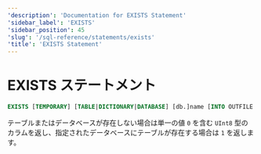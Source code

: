 ```yaml
---
'description': 'Documentation for EXISTS Statement'
'sidebar_label': 'EXISTS'
'sidebar_position': 45
'slug': '/sql-reference/statements/exists'
'title': 'EXISTS Statement'
---
```





# EXISTS ステートメント

```sql
EXISTS [TEMPORARY] [TABLE|DICTIONARY|DATABASE] [db.]name [INTO OUTFILE filename] [FORMAT format]
```

テーブルまたはデータベースが存在しない場合は単一の値 `0` を含む `UInt8` 型のカラムを返し、指定されたデータベースにテーブルが存在する場合は `1` を返します。
